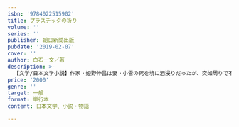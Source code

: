 ```yaml
---
isbn: '9784022515902'
title: プラスチックの祈り
volume: ''
series: ''
publisher: 朝日新聞出版
pubdate: '2019-02-07'
cover: ''
author: 白石一文／著
description: >-
  【文学/日本文学小説】作家・姫野伸昌は妻・小雪の死を境に酒浸りだったが、突如周りで不可思議な現象が起き始め、やがて自身の肉体がプラスチック化し脱落し始める。姫野は天罰と直感するが、しかしなぜ？　微かに残る妻の死の記憶──。読者に挑戦し、挑発する先の読めない展開、圧巻のノンストップ問題作1400枚超！！
price: '2000'
genre: ''
target: 一般
format: 単行本
content: 日本文学、小説・物語

---
```

